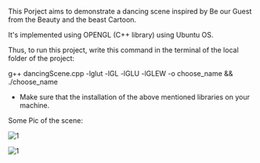 This Porject aims to demonstrate a dancing scene inspired by Be our Guest from the Beauty and the beast Cartoon.

It's implemented using OPENGL (C++ library) using Ubuntu OS. 

Thus, to run this project, write this command in the terminal of the local folder of the project: 

g++ dancingScene.cpp -lglut -lGL -lGLU -lGLEW  -o choose_name && ./choose_name

- Make sure that the installation of the above mentioned libraries on your machine.

Some Pic of the scene: 

![1](https://user-images.githubusercontent.com/22107086/35456502-6c2c2306-02de-11e8-88c7-9723f9751f44.png)

![1](https://user-images.githubusercontent.com/22107086/35456736-3b756b4a-02df-11e8-8a44-a6c9de2ee468.png)
